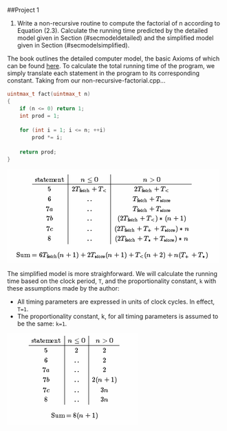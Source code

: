 ##Project 1

1. Write a non-recursive routine to compute the factorial of n according to Equation (2.3). Calculate the running time predicted by the detailed model given in Section (\#secmodeldetailed) and the simplified model given in Section (\#secmodelsimplified).

The book outlines the detailed computer model, the basic Axioms of which can be found [here](http://brpreiss.com/books/opus4/html/page36.html). To calculate the total running time of the program, we simply translate each statement in the program to its corresponding constant. Taking from our non-recursive-factorial.cpp...

```c++
uintmax_t fact(uintmax_t n)
{
    if (n <= 0) return 1;
    int prod = 1;

    for (int i = 1; i <= n; ++i)
        prod *= i;

    return prod;
}
```

![](../images/687474703a2f2f692e6779617a6f2e636f6d2f66613764636461303035623331333837386230353932623537336632336562392e706e67.png)

The simplified model is more straighforward. We will calculate the running time based on the clock period, `T`, and the proportionality constant, `k` with these assumptions made by the author:

 - All timing parameters are expressed in units of clock cycles. In effect, `T=1`.
 - The proportionality constant, k, for all timing parameters is assumed to be the same: `k=1`.

![](../images/687474703a2f2f692e6779617a6f2e636f6d2f31396563653935303630343933626336363266393465643232663538323539372e706e67.png)